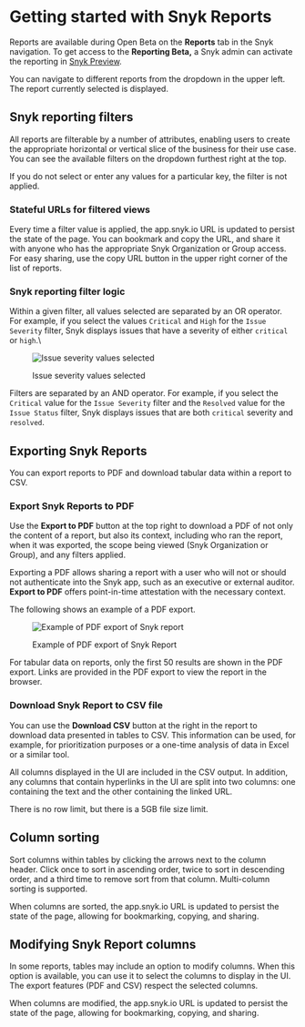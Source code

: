 # Getting started with Snyk Reports

Reports are available during Open Beta on the **Reports** tab in the Snyk navigation. To get access to the **Reporting Beta,** a Snyk admin can activate the reporting in [Snyk Preview](https://docs.snyk.io/features/user-and-group-management/managing-settings/snyk-preview).

You can navigate to different reports from the dropdown in the upper left. The report currently selected is displayed.

## Snyk reporting filters

All reports are filterable by a number of attributes, enabling users to create the appropriate horizontal or vertical slice of the business for their use case. You can see the available filters on the dropdown furthest right at the top.

If you do not select or enter any values for a particular key, the filter is not applied.

### Stateful URLs for filtered views

Every time a filter value is applied, the app.snyk.io URL is updated to persist the state of the page. You can bookmark and copy the URL, and share it with anyone who has the appropriate Snyk Organization or Group access. For easy sharing, use the copy URL button in the upper right corner of the list of reports.

### Snyk reporting filter logic

Within a given filter, all values selected are separated by an OR operator. For example, if you select the values `Critical` and `High` for the `Issue Severity` filter, Snyk displays issues that have a severity of either `critical` or `high`.\\

<figure><img src="https://lh5.googleusercontent.com/OztJ-7tKSZpq2KPKXa6Sjr2vH2GHABcMKOdDNlw6MVShpcpnk7GZHZWz6mE3EeQBGB8SjHVUrVkeMC4IqA1YUhFSa41aNS8z_ZRsHeBxgRnMrp-YPwadg0u9hxuAtStePCrBWp9QV0GswTVozsLR7w7432etIbB6ij6t1t_Dkj5-udb9ofzTfiQw4UqtYuw7FjMEUg" alt="Issue severity values selected"><figcaption><p>Issue severity values selected</p></figcaption></figure>

Filters are separated by an AND operator. For example, if you select the `Critical` value for the `Issue Severity` filter and the `Resolved` value for the `Issue Status` filter, Snyk displays issues that are both `critical` severity and `resolved`.

## Exporting Snyk Reports

You can export reports to PDF and download tabular data within a report to CSV.

### Export Snyk Reports to PDF

Use the **Export to PDF** button at the top right to download a PDF of not only the content of a report, but also its context, including who ran the report, when it was exported, the scope being viewed (Snyk Organization or Group), and any filters applied.

Exporting a PDF allows sharing a report with a user who will not or should not authenticate into the Snyk app, such as an executive or external auditor. **Export to PDF** offers point-in-time attestation with the necessary context.

The following shows an example of a PDF export.

<figure><img src="https://lh3.googleusercontent.com/e_QTKFb7mnnuRr6ljPTIOYb3zUPRosEZ2SgSRjGWiIViVD0uTIzyIhb3Cu6rIxgIn85zkvrdQ4AE1uKj_H3hL77kyhpYcIW8j-JxPYcNscluE9_O2BbbTRpIQuHBo8pFNQ_cLpuiTJAtKHfOP37lsRbWsbhmi_uyhNJZf5gZo66yWuspaApOFyVq3w" alt="Example of PDF export of Snyk report"><figcaption><p>Example of PDF export of Snyk Report</p></figcaption></figure>

For tabular data on reports, only the first 50 results are shown in the PDF export. Links are provided  in the PDF export to view the report in the browser.

### Download Snyk Report to CSV file

You can use the **Download CSV** button at the right in the report to download data presented in tables to CSV. This information can be used, for example, for prioritization purposes or a one-time analysis of data in Excel or a similar tool.

All columns displayed in the UI are included in the CSV output. In addition, any columns that contain hyperlinks in the UI are split into two columns: one containing the text and the other containing the linked URL.

There is no row limit, but there is a 5GB file size limit.

## Column sorting

Sort columns within tables by clicking the arrows next to the column header. Click once to sort in ascending order, twice to sort in descending order, and a third time to remove sort from that column. Multi-column sorting is supported.

When columns are sorted, the app.snyk.io URL is updated to persist the state of the page, allowing for bookmarking, copying, and sharing.

## Modifying Snyk Report columns

In some reports, tables may include an option to modify columns. When this option is available, you can use it to select the columns to display in the UI. The export features (PDF and CSV) respect the selected columns.

When columns are modified, the app.snyk.io URL is updated to persist the state of the page, allowing for bookmarking, copying, and sharing.
